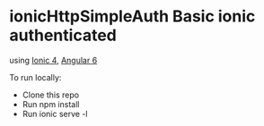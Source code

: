 # ionicHttpSimpleAuth Basic ionic authenticated
using [Ionic 4](https://ionicframework.com/), [Angular 6](https://angular.io/)
 
To run locally:

- Clone this repo
- Run npm install
- Run ionic serve -l
